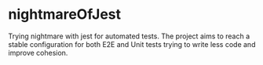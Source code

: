 # nightmareOfJest
Trying nightmare with jest for automated tests.
The project aims to reach a stable configuration for both E2E and Unit tests trying to write less code and improve cohesion.
